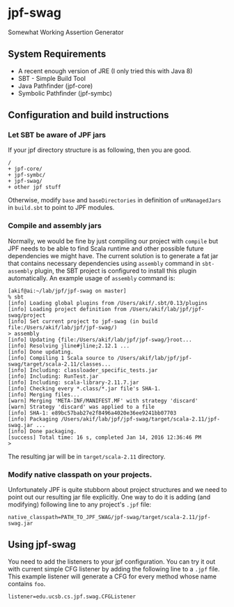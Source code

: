 # jpf-swag
Somewhat Working Assertion Generator

## System Requirements

* A recent enough version of JRE (I only tried this with Java 8)
* SBT - Simple Build Tool
* Java Pathfinder (jpf-core)
* Symbolic Pathfinder (jpf-symbc)

## Configuration and build instructions

### Let SBT be aware of JPF jars

If your jpf directory structure is as following, then you are good.

```
/
+ jpf-core/
+ jpf-symbc/
+ jpf-swag/
+ other jpf stuff
```

Otherwise, modify `base` and `baseDirectories` in definition of `unManagedJars` in `build.sbt` to point to JPF modules.

### Compile and assembly jars

Normally, we would be fine by just compiling our project with `compile` but JPF needs to be able to find Scala runtime and other possible future dependencies we might have. The current solution is to generate a fat jar that contains necessary dependencies using `assembly` command in `sbt-assembly` plugin, the SBT project is configured to install this plugin automatically. An example usage of `assembly` command is:

```
[akif@ai:~/lab/jpf/jpf-swag on master]
% sbt
[info] Loading global plugins from /Users/akif/.sbt/0.13/plugins
[info] Loading project definition from /Users/akif/lab/jpf/jpf-swag/project
[info] Set current project to jpf-swag (in build file:/Users/akif/lab/jpf/jpf-swag/)
> assembly
[info] Updating {file:/Users/akif/lab/jpf/jpf-swag/}root...
[info] Resolving jline#jline;2.12.1 ...
[info] Done updating.
[info] Compiling 1 Scala source to /Users/akif/lab/jpf/jpf-swag/target/scala-2.11/classes...
[info] Including: classloader_specific_tests.jar
[info] Including: RunTest.jar
[info] Including: scala-library-2.11.7.jar
[info] Checking every *.class/*.jar file's SHA-1.
[info] Merging files...
[warn] Merging 'META-INF/MANIFEST.MF' with strategy 'discard'
[warn] Strategy 'discard' was applied to a file
[info] SHA-1: e89bc57bab27e2f8496a4020e36ee9241bb07703
[info] Packaging /Users/akif/lab/jpf/jpf-swag/target/scala-2.11/jpf-swag.jar ...
[info] Done packaging.
[success] Total time: 16 s, completed Jan 14, 2016 12:36:46 PM
>
```

The resulting jar will be in `target/scala-2.11` directory.

### Modify native classpath on your projects.

Unfortunately JPF is quite stubborn about project structures and we need to point out our resulting jar file explicitly. One way to do it is adding (and modifying) following line to any project's `.jpf` file:

```
native_classpath=PATH_TO_JPF_SWAG/jpf-swag/target/scala-2.11/jpf-swag.jar
```

## Using jpf-swag

You need to add the listeners to your jpf configuration. You can try it out with current simple CFG listener by adding the following line to a `.jpf` file. This example listener will generate a CFG for every method whose name contains `foo`.

```
listener=edu.ucsb.cs.jpf.swag.CFGListener
```
